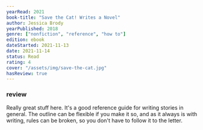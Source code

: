```yaml
---
yearRead: 2021
book-title: "Save the Cat! Writes a Novel"
author: Jessica Brody
yearPublished: 2018
genre: ["nonfiction", "reference", "how to"]
edition: ebook
dateStarted: 2021-11-13
date: 2021-11-14
status: Read
rating: 4
cover: "/assets/img/save-the-cat.jpg"
hasReview: true
---
```


### review

Really great stuff here. It's a good reference guide for writing stories in general. The outline can be flexible if you make it so, and as it always is with writing, rules can be broken, so you don't have to follow it to the letter. 